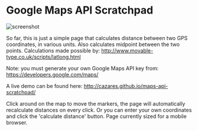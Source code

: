 # Google Maps API Scratchpad

![screenshot](http://cazares.github.com/images/gps-calc.png)

So far, this is just a simple page that calculates distance between two GPS coordinates, in various units. Also calculates midpoint between the two points. Calculations made possible by: http://www.movable-type.co.uk/scripts/latlong.html

Note: you must generate your own Google Maps API key from: https://developers.google.com/maps/

A live demo can be found here: http://cazares.github.io/maps-api-scratchpad/

Click around on the map to move the markers, the page will automatically recalculate distances on every click. Or you can enter your own coordinates and click the 'calculate distance' button. Page currently sized for a mobile browser. 
